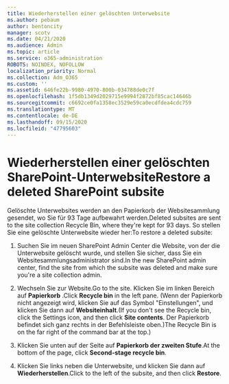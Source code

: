 ```yaml
---
title: Wiederherstellen einer gelöschten Unterwebsite
ms.author: pebaum
author: bentoncity
manager: scotv
ms.date: 04/21/2020
ms.audience: Admin
ms.topic: article
ms.service: o365-administration
ROBOTS: NOINDEX, NOFOLLOW
localization_priority: Normal
ms.collection: Adm_O365
ms.custom: ''
ms.assetid: 646fe22b-9980-4970-800b-034788de0c7f
ms.openlocfilehash: 1f5db1349d2029715e9994f2872bf85cac14646b
ms.sourcegitcommit: c6692ce0fa1358ec3529e59ca0ecdfdea4cdc759
ms.translationtype: MT
ms.contentlocale: de-DE
ms.lasthandoff: 09/15/2020
ms.locfileid: "47795603"
---
```

# <a name="restore-a-deleted-sharepoint-subsite"></a><span data-ttu-id="aa445-102">Wiederherstellen einer gelöschten SharePoint-Unterwebsite</span><span class="sxs-lookup"><span data-stu-id="aa445-102">Restore a deleted SharePoint subsite</span></span>

<span data-ttu-id="aa445-103">Gelöschte Unterwebsites werden an den Papierkorb der Websitesammlung gesendet, wo Sie für 93 Tage aufbewahrt werden.</span><span class="sxs-lookup"><span data-stu-id="aa445-103">Deleted subsites are sent to the site collection Recycle Bin, where they're kept for 93 days.</span></span> <span data-ttu-id="aa445-104">So stellen Sie eine gelöschte Unterwebsite wieder her:</span><span class="sxs-lookup"><span data-stu-id="aa445-104">To restore a deleted subsite:</span></span>
  
1. <span data-ttu-id="aa445-105">Suchen Sie im neuen SharePoint Admin Center die Website, von der die Unterwebsite gelöscht wurde, und stellen Sie sicher, dass Sie ein Websitesammlungsadministrator sind.</span><span class="sxs-lookup"><span data-stu-id="aa445-105">In the new SharePoint admin center, find the site from which the subsite was deleted and make sure you're a site collection admin.</span></span> 
    
2. <span data-ttu-id="aa445-106">Wechseln Sie zur Website.</span><span class="sxs-lookup"><span data-stu-id="aa445-106">Go to the site.</span></span> <span data-ttu-id="aa445-107">Klicken Sie im linken Bereich auf **Papierkorb** .</span><span class="sxs-lookup"><span data-stu-id="aa445-107">Click **Recycle bin** in the left pane.</span></span> <span data-ttu-id="aa445-108">(Wenn der Papierkorb nicht angezeigt wird, klicken Sie auf das Symbol "Einstellungen", und klicken Sie dann auf **Websiteinhalt**.</span><span class="sxs-lookup"><span data-stu-id="aa445-108">(If you don't see the Recycle bin, click the Settings icon, and then click **Site contents**.</span></span> <span data-ttu-id="aa445-109">Der Papierkorb befindet sich ganz rechts in der Befehlsleiste oben.)</span><span class="sxs-lookup"><span data-stu-id="aa445-109">The Recycle Bin is on the far right of the command bar at the top.)</span></span>
    
3. <span data-ttu-id="aa445-110">Klicken Sie unten auf der Seite auf **Papierkorb der zweiten Stufe**.</span><span class="sxs-lookup"><span data-stu-id="aa445-110">At the bottom of the page, click **Second-stage recycle bin**.</span></span>
    
4. <span data-ttu-id="aa445-111">Klicken Sie links neben die Unterwebsite, und klicken Sie dann auf **Wiederherstellen**.</span><span class="sxs-lookup"><span data-stu-id="aa445-111">Click to the left of the subsite, and then click **Restore**.</span></span>
    

